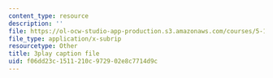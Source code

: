 ```yaml
---
content_type: resource
description: ''
file: https://ol-ocw-studio-app-production.s3.amazonaws.com/courses/5-111-principles-of-chemical-science-fall-2008/f06dd23c1511210c972902e8c7714d9c_LPh2Ut7D4WA.srt
file_type: application/x-subrip
resourcetype: Other
title: 3play caption file
uid: f06dd23c-1511-210c-9729-02e8c7714d9c
---
```

